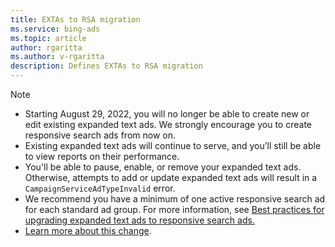 ```yaml
---
title: EXTAs to RSA migration
ms.service: bing-ads
ms.topic: article
author: rgaritta
ms.author: v-rgaritta
description: Defines EXTAs to RSA migration
---
```


> [!NOTE]
>
> * Starting August 29, 2022, you will no longer be able to create new or edit existing expanded text ads. We strongly encourage you to create responsive search ads from now on.  
> * Existing expanded text ads will continue to serve, and you’ll still be able to view reports on their performance.  
> * You'll be able to pause, enable, or remove your expanded text ads. Otherwise, attempts to add or update expanded text ads will result in a `CampaignServiceAdTypeInvalid` error.
> * We recommend you have a minimum of one active responsive search ad for each standard ad group. For more information, see [Best practices for upgrading expanded text ads to responsive search ads.](https://help.ads.microsoft.com/#apex/ads/en/60037)
> * [Learn more about this change](https://about.ads.microsoft.com/blog/post/april-2022/deadline-for-migration-to-responsive-search-ads-extended-to-august-29-2022).
